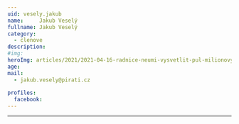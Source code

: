```yaml
---
uid: vesely.jakub
name:     Jakub Veselý
fullname: Jakub Veselý
category:
  - clenove
description: 
#img: 
heroImg: articles/2021/2021-04-16-radnice-neumi-vysvetlit-pul-milionovy-pro-valentu.jpg
age: 
mail:
  - jakub.vesely@pirati.cz
 
profiles:
  facebook: 
---
```



---
